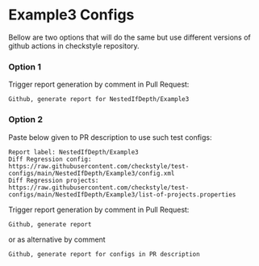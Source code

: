 # Example3 Configs

Bellow are two options that will do the same but use different versions
of github actions in checkstyle repository.


### Option 1
Trigger report generation by comment in Pull Request:
```
Github, generate report for NestedIfDepth/Example3
```

### Option 2

Paste below given to PR description to use such test configs:
```
Report label: NestedIfDepth/Example3
Diff Regression config: https://raw.githubusercontent.com/checkstyle/test-configs/main/NestedIfDepth/Example3/config.xml
Diff Regression projects: https://raw.githubusercontent.com/checkstyle/test-configs/main/NestedIfDepth/Example3/list-of-projects.properties
```

Trigger report generation by comment in Pull Request:
```
Github, generate report
```
or as alternative by comment
```
Github, generate report for configs in PR description
```
